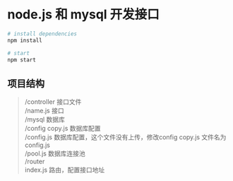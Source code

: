 # node.js 和 mysql 开发接口
``` bash
# install dependencies
npm install

# start
npm start
```
## 项目结构
> /controller 接口文件 </br>
>   /name.js 接口 </br>
> /mysql 数据库 </br>
>   /config copy.js 数据库配置 </br>
>   /config.js 数据库配置，这个文件没有上传，修改config copy.js 文件名为config.js </br>
>   /pool.js 数据库连接池 </br>
> /router </br>
>   index.js 路由，配置接口地址 </br>
